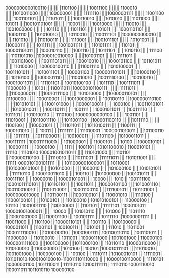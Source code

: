 0000000000100110
||||||| |1101100
||||||| 10011100
|||||||  1100010
||||||1010011000
|||||| 100000001
||||||  11111110
|||||10000001111
||||| | 11001100
||||| 1001101101
|||||  |11101011
|||||  100110010
|||||   |1010010
|||||   11011000
|||||     101011
||||100101101001
|||| || |  10001
|||| || 10010000
|||| ||   110010
|||| |1001000000
|||| |  | 101110
|||| |  11011101
|||| |    101011
|||| 10001101101
||||  ||10001110
||||  |101010010
||||  | 10110010
||||  1100111101
|||1000000000010
||| |||| 1101010
||| |||110100111
||| |||  1110001
||| ||1001011101
||| || |10101001
||| || 110000111
||| ||   1011111
||| |10010011111
||| | 1101011111
||| |     110101
||| 100001101011
|||   |100010110
|||   | |1001110
|||   | 10111101
|||   |  1010110
|||   |   111100
|||   1101101010
||10000010010000
|| ||||101001101
|| |||| 11111011
|| |||1001101000
|| ||10011101011
|| || |100010010
|| || 1000101100
|| ||  101101011
|| ||   11010000
|| |100000100110
|| | ||110011110
|| | |1010100001
|| | 10011101011
|| |  1010011101
|| |   100001100
|| 1000001101011
||  |||101000110
||  ||| 10110100
||  ||1000001110
||  || 110010010
||  |10011110100
||  |  100100110
||  100010011011
||   | 111101101
||   10010100100
||    |  1011110
||    1001111011
||     |11000010
||     |   10101
||     110011011
|100000101100111
| ||||| 11111011
| ||||1100000011
| |||10010111100
| ||| 1101010000
| ||100000110101
| || | |11100000
| || | 100010001
| || 10010000001
| ||   100100110
| |1000000110100
| | |||101010101
| | ||1100101000
| | |10000100011
| | |    1000100
| | 100110101011
| |  |1010001001
| |  | 100110111
| |  |   1001111
| |  10001011011
| |   |100111110
| |   |  1011101
| |   1010100110
| |      1110100
| 10000000000100
|  ||| | 1001101
|  ||| 111010001
|  ||10110011110
|  || 1011001100
|  |100001100110
|  | |||10111110
|  | ||| 1100100
|  | ||100001011
|  | |1111011011
|  | 10110100111
|  |  |  1100111
|  |  1000101010
|  |   ||  10011
|  |   |11111111
|  |   111010001
|  1000001010011
|   |||101100110
|   ||| 10111111
|   ||1011100001
|   || 100100011
|   ||  11101100
|   |10100011011
|   | 1001111111
|   100011111000
|    ||101000001
|    || 11000101
|    ||    10100
|    |1000010101
|    | 100001111
|    |  10000100
|    |   |  1111
|    |   1001101
|    10101100010
|     1100010101
|       | 111110
|       11101010
1000010010110111
 |||| 1110101000
 ||||    1101101
 |||100000110100
 |||  |||1110010
 |||  ||10111001
 |||  |111111011
 |||  1101011001
 |||    | 111111-0000101001011111
 |||    |        1011000001000001
 |||    10110001
 ||1010000101001
 || | ||10101000
 || | || 1000010
 || | |101000100
 || | 1010101011
 || |  111110110
 || 100010011010
 ||  |||  100110
 ||  ||101000000
 ||  |1001010111
 ||  | 100111101
 ||  |  10000010
 ||  10000101001
 ||   |    10000
 ||   |     1010
 ||   1001111100
 |10001011110101
 | ||| 101101101
 | |||  10011011
 | ||10000101100
 | || 1010001110
 | |100110010010
 | | |1101010001
 | | 10001100110
 | |  |111100101
 | |  1101101001
 | 1000000010000
 |  |||101100111
 |  ||1000100101
 |  || 110001010
 |  ||   1110100
 |  |11000100101
 |  |  |10100101
 |  |  110100010
 |  101010100101
 |   | 110000100
 |   |    101110
 |   10010011110
 |    |100100001
 |    | |1101101
 |    | 11111101
 |    1000101011
 100001001000011
  |||| |   10000
  |||| 101010110
  ||||  | 101000
  ||||  11011110
  |||10001001000
  ||| |110001100
  ||| 1001011111
  |||   10111110
  ||100000011111
  || | 110011000
  || |   1101100
  || 10000110101
  ||  || 1001110
  ||  |100100000
  ||  1000011011
  ||   |11001101
  ||   100100111
  ||    |1010101
  ||    | 111010
  ||    11011001
  |1000111110010
  | ||1010000010
  | |10001001111
  | 100100110110
  |  |1001101011
  |  | |11000000
  |  | 110100010
  |  |   1011001
  |  10000111000
  |   1001001000
  |    110000100
  10000011111000
   ||||100100000
   |||1011000100
   ||| 110110110
   ||10000110000
   || 1010100010
   ||  110000000
   ||    1010100
   ||     100101
   |100010111101
   | ||111010010
   | |1001001000
   | | 100000100
   | |  | 100100
   | |  11110111
   | 10100010101
   |  | 11111001
   |  1011011010
   1000100100010-1100111101110000
    ||  |          10000100110000
    ||  11110101
    |10000001100
    | 1011110011
    |  111110110
    101001111111
     |  11110110
     10001110010
      |100011011
      1011010110
       100000100
